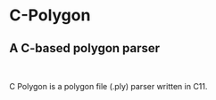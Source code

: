 # C-Polygon
## A C-based polygon parser
<BR>

C Polygon is a polygon file (.ply) parser written in C11.
